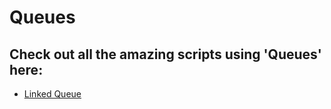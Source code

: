 # Queues

## Check out all the amazing scripts using 'Queues' here:

- [Linked Queue](https://github.com/prathimacode-hub/PyAlgo-Tree/tree/main/Queues/Linked%20Queue)
